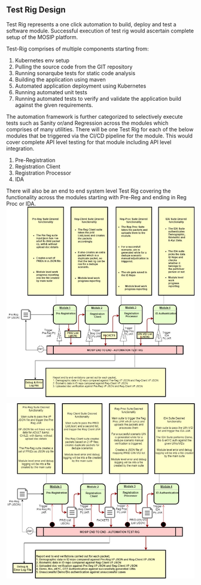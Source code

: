 ## Test Rig Design
Test Rig represents a one click automation to build, deploy and test a software module. Successful execution of test rig would ascertain complete setup of the MOSIP platform.

Test-Rig comprises of multiple components starting from: 
1. Kubernetes env setup
1. Pulling the source code from the GIT repository
1. Running sonarqube tests for static code analysis
1. Building the application using maven
1. Automated application deployment using Kubernetes
1. Running automated unit tests
1. Running automated tests to verify and validate the application build against the given requirements. 

The automation framework is further categorized to selectively execute tests such as Sanity or/and Regression across the modules which comprises of many utilities.
There will be one Test Rig for each of the below modules that be triggered via the CI/CD pipeline for the module. This would cover complete API level testing for that module including API level integration.
1. Pre-Registration 
1. Registration Client
1. Registration Processor
1. IDA

There will also be an end to end system level Test Rig covering the functionality across the modules starting with Pre-Reg and ending in Reg Proc or IDA. 
![Configure Pipelines](_images/test_rig_automation/E2ETestRigDesign.jpg)

![Configure Pipelines](_images/test_rig_automation/E2ETestRigDesign.drawio.jpg)
